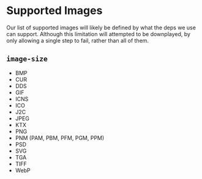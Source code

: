 # Supported Images

Our list of supported images will likely be defined by what the deps we use can support. Although this limitation will attempted to be downplayed, by only allowing a single step to fail, rather than all of them.

## `image-size`

* BMP
* CUR
* DDS
* GIF
* ICNS
* ICO
* J2C
* JPEG
* KTX
* PNG
* PNM (PAM, PBM, PFM, PGM, PPM)
* PSD
* SVG
* TGA
* TIFF
* WebP
